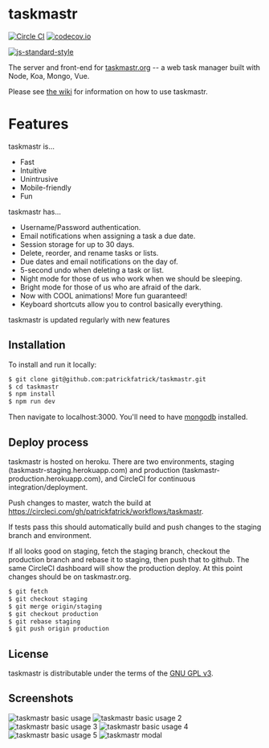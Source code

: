 # taskmastr

[![Circle CI](https://circleci.com/gh/patrickfatrick/taskmastr.svg?style=shield)](https://circleci.com/gh/patrickfatrick/taskmastr)
[![codecov.io](https://codecov.io/github/patrickfatrick/taskmastr/coverage.svg?branch=master)](https://codecov.io/github/patrickfatrick/taskmastr?branch=master)

[![js-standard-style](https://cdn.rawgit.com/feross/standard/master/badge.svg)](https://github.com/feross/standard)

The server and front-end for [taskmastr.org](https://taskmastr.org) -- a web task manager built with Node, Koa, Mongo, Vue.

Please see [the wiki](https://patrickfatrick.gitbooks.io/taskmastr/content/) for information on how to use taskmastr.

# Features

taskmastr is...

- Fast
- Intuitive
- Unintrusive
- Mobile-friendly
- Fun

taskmastr has...

- Username/Password authentication.
- Email notifications when assigning a task a due date.
- Session storage for up to 30 days.
- Delete, reorder, and rename tasks or lists.
- Due dates and email notifications on the day of.
- 5-second undo when deleting a task or list.
- Night mode for those of us who work when we should be sleeping.
- Bright mode for those of us who are afraid of the dark.
- Now with COOL animations! More fun guaranteed!
- Keyboard shortcuts allow you to control basically everything.

taskmastr is updated regularly with new features

## Installation

To install and run it locally:

```bash
$ git clone git@github.com:patrickfatrick/taskmastr.git
$ cd taskmastr
$ npm install
$ npm run dev
```

Then navigate to localhost:3000. You'll need to have [mongodb](mongodb.com) installed.

## Deploy process

taskmastr is hosted on heroku. There are two environments, staging (taskmastr-staging.herokuapp.com) and production (taskmastr-production.herokuapp.com), and CircleCI for continuous integration/deployment.

Push changes to master, watch the build at https://circleci.com/gh/patrickfatrick/workflows/taskmastr.

If tests pass this should automatically build and push changes to the staging branch and environment.

If all looks good on staging, fetch the staging branch, checkout the production branch and rebase it to staging, then push that to github. The same CircleCI dashboard will show the production deploy. At this point changes should be on taskmastr.org.

```bash
$ git fetch
$ git checkout staging
$ git merge origin/staging
$ git checkout production
$ git rebase staging
$ git push origin production
```

## License

taskmastr is distributable under the terms of the [GNU GPL v3](./LICENSE).

## Screenshots

![taskmastr basic usage](/images/taskmastr-basic-usage-1.png)
![taskmastr basic usage 2](/images/taskmastr-basic-usage-2.png)
![taskmastr basic usage 3](/images/taskmastr-basic-usage-3.png)
![taskmastr basic usage 4](/images/taskmastr-basic-usage-4.png)
![taskmastr basic usage 5](/images/taskmastr-basic-usage-5.png)
![taskmastr modal](/images/taskmastr-modal.png)
